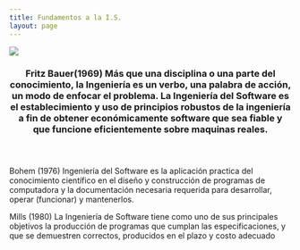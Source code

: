 ```yaml
---
title: Fundamentos a la I.S.
layout: page
---
```

<div class="row">
      <div class="item">
        <a href="#" class="image fit"><img src="{{ 'assets/images/Fritz Bauer.jpg' | relative_url }}"  /></a>
            <header>
          <h3>Fritz Bauer(1969)
Más que una disciplina o una parte del conocimiento, la Ingeniería es un verbo, una palabra de acción, un modo de enfocar el problema. ​
La Ingeniería del Software es el establecimiento y uso de principios robustos de la ingeniería a fin de obtener económicamente software que sea fiable y que funcione eficientemente sobre maquinas reales.</h3>
        </header>
      </div>



Bohem (1976)
Ingeniería del Software es la aplicación practica del conocimiento científico en el diseño y construcción de programas de computadora y la documentación necesaria requerida para desarrollar, operar (funcionar) y mantenerlos. ​

 Mills (1980)
 La Ingeniería de Software tiene como uno de sus principales objetivos la producción de programas que cumplan las especificaciones, y que   se demuestren correctos, producidos en el plazo y costo adecuado​
